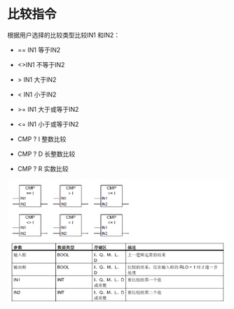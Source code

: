 # 比较指令
根据用户选择的比较类型比较IN1 和IN2：
- == IN1 等于IN2
- <\>IN1 不等于IN2
- \> IN1 大于IN2
- < IN1 小于IN2
- \>= IN1 大于或等于IN2
- <= IN1 小于或等于IN2


- CMP ? I 整数比较
- CMP ? D 长整数比较
- CMP ? R 实数比较

![比较指令](image/比较指令.png)

